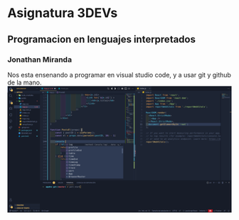 # Asignatura 3DEVs
## Programacion en lenguajes interpretados
### Jonathan Miranda
Nos esta ensenando a programar en visual studio code, y a usar git y github de la mano. 
![Mi foto](../assets/visual.png)
